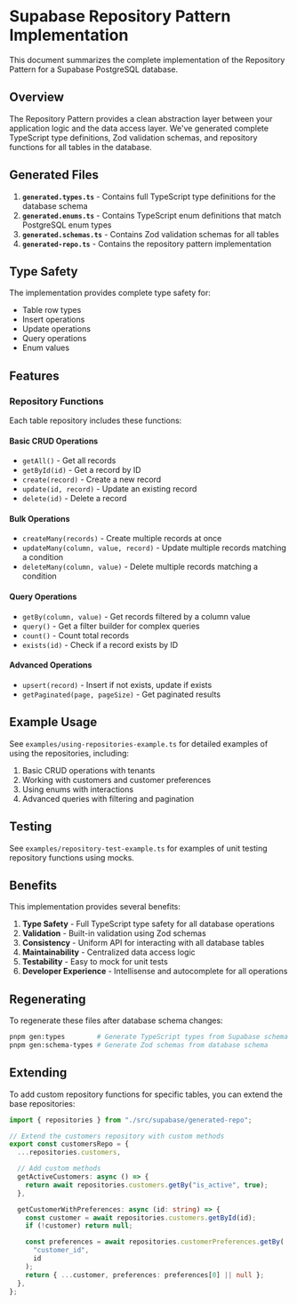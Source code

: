 # Supabase Repository Pattern Implementation

This document summarizes the complete implementation of the Repository Pattern for a Supabase PostgreSQL database.

## Overview

The Repository Pattern provides a clean abstraction layer between your application logic and the data access layer. We've generated complete TypeScript type definitions, Zod validation schemas, and repository functions for all tables in the database.

## Generated Files

1. **`generated.types.ts`** - Contains full TypeScript type definitions for the database schema
2. **`generated.enums.ts`** - Contains TypeScript enum definitions that match PostgreSQL enum types
3. **`generated.schemas.ts`** - Contains Zod validation schemas for all tables
4. **`generated-repo.ts`** - Contains the repository pattern implementation

## Type Safety

The implementation provides complete type safety for:

- Table row types
- Insert operations
- Update operations
- Query operations
- Enum values

## Features

### Repository Functions

Each table repository includes these functions:

#### Basic CRUD Operations

- `getAll()` - Get all records
- `getById(id)` - Get a record by ID
- `create(record)` - Create a new record
- `update(id, record)` - Update an existing record
- `delete(id)` - Delete a record

#### Bulk Operations

- `createMany(records)` - Create multiple records at once
- `updateMany(column, value, record)` - Update multiple records matching a condition
- `deleteMany(column, value)` - Delete multiple records matching a condition

#### Query Operations

- `getBy(column, value)` - Get records filtered by a column value
- `query()` - Get a filter builder for complex queries
- `count()` - Count total records
- `exists(id)` - Check if a record exists by ID

#### Advanced Operations

- `upsert(record)` - Insert if not exists, update if exists
- `getPaginated(page, pageSize)` - Get paginated results

## Example Usage

See `examples/using-repositories-example.ts` for detailed examples of using the repositories, including:

1. Basic CRUD operations with tenants
2. Working with customers and customer preferences
3. Using enums with interactions
4. Advanced queries with filtering and pagination

## Testing

See `examples/repository-test-example.ts` for examples of unit testing repository functions using mocks.

## Benefits

This implementation provides several benefits:

1. **Type Safety** - Full TypeScript type safety for all database operations
2. **Validation** - Built-in validation using Zod schemas
3. **Consistency** - Uniform API for interacting with all database tables
4. **Maintainability** - Centralized data access logic
5. **Testability** - Easy to mock for unit tests
6. **Developer Experience** - Intellisense and autocomplete for all operations

## Regenerating

To regenerate these files after database schema changes:

```bash
pnpm gen:types        # Generate TypeScript types from Supabase schema
pnpm gen:schema-types # Generate Zod schemas from database schema
```

## Extending

To add custom repository functions for specific tables, you can extend the base repositories:

```typescript
import { repositories } from "./src/supabase/generated-repo";

// Extend the customers repository with custom methods
export const customersRepo = {
  ...repositories.customers,

  // Add custom methods
  getActiveCustomers: async () => {
    return await repositories.customers.getBy("is_active", true);
  },

  getCustomerWithPreferences: async (id: string) => {
    const customer = await repositories.customers.getById(id);
    if (!customer) return null;

    const preferences = await repositories.customerPreferences.getBy(
      "customer_id",
      id
    );
    return { ...customer, preferences: preferences[0] || null };
  },
};
```
